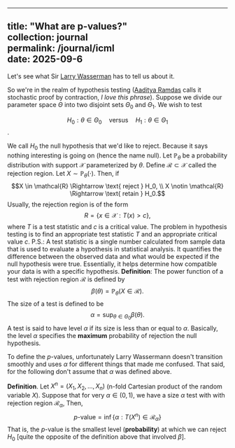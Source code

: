 
---  
title: "What are p-values?"  
collection: journal  
permalink: /journal/icml  
date: 2025-09-6  
---
Let's see what Sir [Larry Wasserman](https://www.stat.cmu.edu/~brian/valerie/617-2022/0%20-%20books/2004%20-%20wasserman%20-%20all%20of%20statistics.pdf) has to tell us about it.

So we're in the realm of hypothesis testing ([Aaditya Ramdas](https://stat.cmu.edu/~aramdas/icml25/ramdas1.pdf) calls it stochastic proof by contraction, _I love this phrase_). Suppose we divide our parameter space $\Theta$ into two disjoint sets $\Theta_0$ and $\Theta_1$. We wish to test

$$H_0: \theta \in \Theta_0 \quad\text{versus} \quad H_1: \theta \in \Theta_1$$.

We call $H_0$ the null hypothesis that we'd like to reject. Because it says nothing interesting is going on (hence the name null). Let $\mathbb{P}_\theta$ be a probability distribution with support $\mathcal{X}$ parameterized by $\theta$. Define $\mathcal{R} \subset \mathcal{X}$ called the rejection region. Let $X \sim \mathbb{P}_\theta(\cdot)$. Then, if 
$$X \in \mathcal{R} \Rightarrow \text{ reject } H_0, \\
X \notin \mathcal{R} \Rightarrow \text{ retain } H_0.$$
Usually, the rejection region is of the form
$$R = \{x \in \mathcal{X}: T(x) > c \},$$
where $T$ is a  test statistic and $c$ is a  critical value. The problem in hypothesis testing is to find an appropriate  test statistic $T$ and an appropriate critical value $c$. 
P.S.: A test statistic is  a single number calculated from sample data that is used to evaluate a hypothesis in statistical analysis. It quantifies the difference between the observed data and what would be expected if the null hypothesis were true. Essentially, it helps determine how compatible your data is with a specific hypothesis.
__Definition__: The power function of a test with rejection region $\mathcal{R}$ is defined by
$$\beta(\theta) = \mathbb{P}_\theta(X \in \mathcal{R}).$$
The size of a test is defined to be 
$$\alpha = \sup_{\theta \in \Theta_0} \beta(\theta).$$
A test is said to have level $\alpha$ if its size is less than or equal to $\alpha$.
Basically, the level $\alpha$ specifies the __maximum__ probability of rejection the null hypothesis.

To define the $p$-values, unfortunately Larry Wassermann doesn't transition smoothly and uses $\alpha$ for different things that made me confused. That said, for the following don't assume that $\alpha$ was defined above.

__Definition__. Let $X^n = (X_1, X_2, \dots, X_n)$ (n-fold Cartesian product of the random variable $X$). Suppose that for very $\alpha \in (0, 1)$,  we have a size $\alpha$ test with with rejection region $\mathcal{R}_\alpha$, Then,
$$p\text{-value} = \inf\{\alpha: T(X^n) \in \mathcal{R}_\alpha\} $$
That is, the $p$-value is the smallest level (__probability__) at which we can reject $H_0$ [quite the opposite of the definition above that involved $\beta$]. 